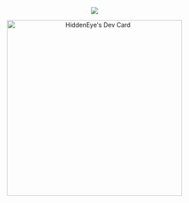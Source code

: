 <p align="center">
  <a href="https://github.com/HOT-DEV"><img src="https://readme-typing-svg.herokuapp.com/?lines=Web%20and%20Mobile%20Full%20Stack%20Engineer&font=Pacifico&center=true&width=750&height=120&color=58a6ff&vCenter=true&size=45%22"></a>
</p>
<p align="center">
  <a href="https://app.daily.dev/HiddenEye"><img src="https://api.daily.dev/devcards/c11b86b7db464b47a0a7c5aa8ee131bc.png?r=c27" width="400" alt="HiddenEye's Dev Card"/></a>
</p>
  
